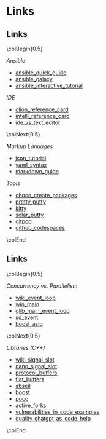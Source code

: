 Links
=====


Links
-----

\colBegin{0.5}

*Ansible*

[ansible_quick_guide]: https://www.tutorialspoint.com/ansible/ansible_quick_guide.htm
[ansible_galaxy]: https://galaxy.ansible.com/
[ansible_interactive_tutorial]: https://github.com/turkenh/ansible-interactive-tutorial

* [ansible_quick_guide]
* [ansible_galaxy]
* [ansible_interactive_tutorial]

*IDE*

[clion_reference_card]: https://resources.jetbrains.com/storage/products/clion/docs/CLion_ReferenceCard.pdf
[intelli_reference_card]: https://resources.jetbrains.com/storage/products/intellij-idea/docs/IntelliJIDEA_ReferenceCard.pdf
[ide_vs_text_editor]: https://www.youtube.com/watch?v=sgMvuEek4kM

* [clion_reference_card]
* [intelli_reference_card]
* [ide_vs_text_editor]

\colNext{0.5}

*Markup Lanuages*

[json_tutorial]: https://www.guru99.com/json-tutorial-example.html
[yaml_syntax]: https://docs.ansible.com/ansible/latest/reference_appendices/YAMLSyntax.html
[markdown_guide]: https://www.markdownguide.org/basic-syntax/

* [json_tutorial]
* [yaml_syntax]
* [markdown_guide]

*Tools*

[choco_create_packages]: https://docs.chocolatey.org/en-us/create/create-packages

[pretty_putty]: https://github.com/jacektrocinski/pretty-putty
[kitty]: https://www.9bis.net/kitty
[solar_putty]: https://www.solarwinds.com/free-tools/solar-putty
[mobaxterm]: https://mobaxterm.mobatek.net/

[gitpod]: https://www.gitpod.io/
[github_codespaces]: https://github.com/features/codespaces

* [choco_create_packages]
* [pretty_putty]
* [kitty]
* [solar_putty]
* [gitpod]
* [github_codespaces]

\colEnd


Links
-----

\colBegin{0.5}

*Concurrency vs. Parallelism*

[wiki_event_loop]: https://en.wikipedia.org/wiki/Event_loop
[win_main]: https://docs.microsoft.com/de-ch/windows/desktop/api/winbase/nf-winbase-winmain
[glib_main_event_loop]: https://developer.gnome.org/glib/stable/glib-The-Main-Event-Loop.html
[sd_event]: https://www.freedesktop.org/software/systemd/man/latest/sd-event.html
[boost_asio]: https://www.boost.org/doc/libs/1_86_0/doc/html/boost_asio.html

* [wiki_event_loop]
* [win_main]
* [glib_main_event_loop]
* [sd_event]
* [boost_asio]

\colNext{0.5}

*Libraries (C++)*

[wiki_signal_slot]: https://de.wikipedia.org/wiki/Signal-Slot-Konzept
[nano_signal_slot]: https://github.com/NoAvailableAlias/nano-signal-slot
[protocol_buffers]: https://developers.google.com/protocol-buffers/
[flat_buffers]: https://google.github.io/flatbuffers/
[abseil]: https://abseil.io/
[boost]: https://www.boost.org/
[poco]: https://pocoproject.org/
[active_forks]: https://github.com/techgaun/active-forks
[vulnerabilities_in_code_examples]: https://arxiv.org/ftp/arxiv/papers/1910/1910.01321.pdf
[quality_chatgpt_as_code_help]: https://www.golem.de/news/ki-im-kreuzfeuer-der-kritik-massive-qualitaetsmaengel-bei-chatgpt-als-programmierhilfe-2405-185442.html

* [wiki_signal_slot]
* [nano_signal_slot]
* [protocol_buffers]
* [flat_buffers]
* [abseil]
* [boost]
* [poco]
* [active_forks]
* [vulnerabilities_in_code_examples]
* [quality_chatgpt_as_code_help]

\colEnd
